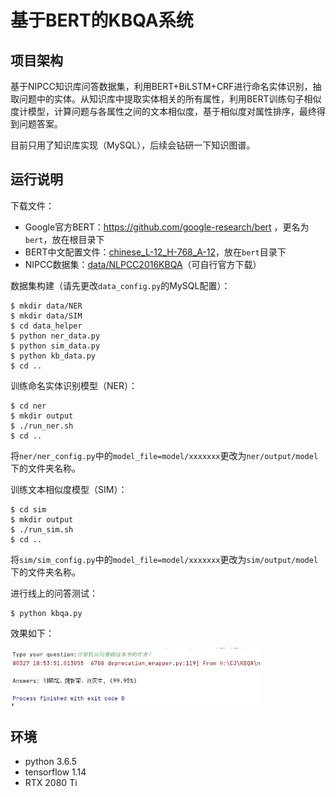 # 基于BERT的KBQA系统

## 项目架构

基于NIPCC知识库问答数据集，利用BERT+BiLSTM+CRF进行命名实体识别，抽取问题中的实体。从知识库中提取实体相关的所有属性，利用BERT训练句子相似度计模型，计算问题与各属性之间的文本相似度，基于相似度对属性排序，最终得到问题答案。

目前只用了知识库实现（MySQL），后续会钻研一下知识图谱。

## 运行说明

下载文件：

- Google官方BERT：https://github.com/google-research/bert ，更名为```bert```，放在根目录下
- BERT中文配置文件：[chinese_L-12_H-768_A-12](https://storage.googleapis.com/bert_models/2018_11_03/chinese_L-12_H-768_A-12.zip)，放在```bert```目录下
- NIPCC数据集：[data/NLPCC2016KBQA](data/NLPCC2016KBQA)（可自行官方下载）

数据集构建（请先更改```data_config.py```的MySQL配置）：

```shell
$ mkdir data/NER
$ mkdir data/SIM
$ cd data_helper
$ python ner_data.py
$ python sim_data.py
$ python kb_data.py
$ cd ..
```

训练命名实体识别模型（NER）：

```shell
$ cd ner
$ mkdir output
$ ./run_ner.sh
$ cd ..
```

将```ner/ner_config.py```中的```model_file=model/xxxxxxx```更改为```ner/output/model```下的文件夹名称。

训练文本相似度模型（SIM）：

```shell
$ cd sim
$ mkdir output
$ ./run_sim.sh
$ cd ..
```

将```sim/sim_config.py```中的```model_file=model/xxxxxxx```更改为```sim/output/model```下的文件夹名称。

进行线上的问答测试：

```shell
$ python kbqa.py
```

效果如下：

<img src='img/result2.png' width=400>

## 环境

- python 3.6.5
- tensorflow 1.14
- RTX 2080 Ti